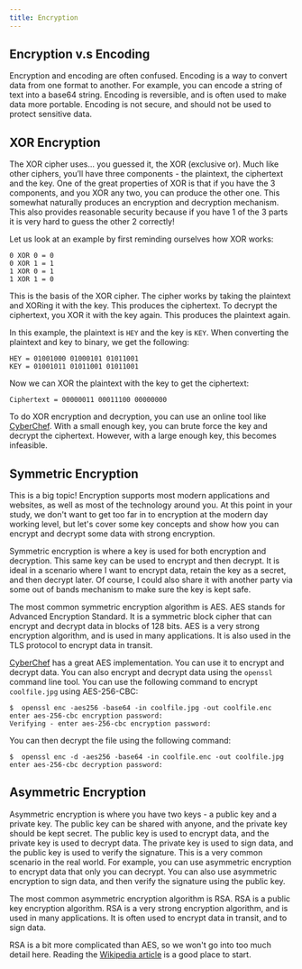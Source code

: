 ```yaml
---
title: Encryption
---
```


## Encryption v.s Encoding

Encryption and encoding are often confused. Encoding is a way to convert data from one format to another. For example, you can encode a string of text into a base64 string. Encoding is reversible, and is often used to make data more portable. Encoding is not secure, and should not be used to protect sensitive data. 

## XOR Encryption

The XOR cipher uses... you guessed it, the XOR (exclusive or). Much like other ciphers, you’ll have three components - the plaintext, the ciphertext and the key. One of the great properties of XOR is that if you have the 3 components, and you XOR any two, you can produce the other one. This somewhat naturally produces an encryption and decryption mechanism. This also provides reasonable security because if you have 1 of the 3 parts it is very hard to guess the other 2 correctly!

Let us look at an example by first reminding ourselves how XOR works:
```
0 XOR 0 = 0
0 XOR 1 = 1
1 XOR 0 = 1
1 XOR 1 = 0
```
This is the basis of the XOR cipher. The cipher works by taking the plaintext and XORing it with the key. This produces the ciphertext. To decrypt the ciphertext, you XOR it with the key again. This produces the plaintext again.

In this example, the plaintext is `HEY` and the key is `KEY`. When converting the plaintext and key to binary, we get the following:
```
HEY = 01001000 01000101 01011001
KEY = 01001011 01011001 01011001
```
Now we can XOR the plaintext with the key to get the ciphertext:
```
Ciphertext = 00000011 00011100 00000000
```

To do XOR encryption and decryption, you can use an online tool like [CyberChef](https://gchq.github.io/CyberChef/). With a small enough key, you can brute force the key and decrypt the ciphertext. However, with a large enough key, this becomes infeasible.

## Symmetric Encryption

This is a big topic! Encryption supports most modern applications and websites, as well as most of the technology around you. At this point in your study, we don't want to get too far in to encryption at the modern day working level, but let's cover some key concepts and show how you can encrypt and decrypt some data with strong encryption.

Symmetric encryption is where a key is used for both encryption and decryption. This same key can be used to encrypt and then decrypt. It is ideal in a scenario where I want to encrypt data, retain the key as a secret, and then decrypt later. Of course, I could also share it with another party via some out of bands mechanism to make sure the key is kept safe.

The most common symmetric encryption algorithm is AES. AES stands for Advanced Encryption Standard. It is a symmetric block cipher that can encrypt and decrypt data in blocks of 128 bits. AES is a very strong encryption algorithm, and is used in many applications. It is also used in the TLS protocol to encrypt data in transit.

[CyberChef](https://gchq.github.io/CyberChef/) has a great AES implementation. You can use it to encrypt and decrypt data. You can also encrypt and decrypt data using the `openssl` command line tool. You can use the following command to encrypt `coolfile.jpg` using AES-256-CBC:
```shell
$  openssl enc -aes256 -base64 -in coolfile.jpg -out coolfile.enc
enter aes-256-cbc encryption password:
Verifying - enter aes-256-cbc encryption password:
```
You can then decrypt the file using the following command:
```shell
$  openssl enc -d -aes256 -base64 -in coolfile.enc -out coolfile.jpg
enter aes-256-cbc decryption password:
```

## Asymmetric Encryption

Asymmetric encryption is where you have two keys - a public key and a private key. The public key can be shared with anyone, and the private key should be kept secret. The public key is used to encrypt data, and the private key is used to decrypt data. The private key is used to sign data, and the public key is used to verify the signature. This is a very common scenario in the real world. For example, you can use asymmetric encryption to encrypt data that only you can decrypt. You can also use asymmetric encryption to sign data, and then verify the signature using the public key.

The most common asymmetric encryption algorithm is RSA. RSA is a public key encryption algorithm. RSA is a very strong encryption algorithm, and is used in many applications. It is often used to encrypt data in transit, and to sign data.

RSA is a bit more complicated than AES, so we won't go into too much detail here. Reading the [Wikipedia article](https://en.wikipedia.org/wiki/RSA_(cryptosystem)) is a good place to start. 

